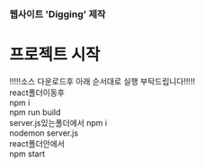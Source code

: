 ### 웹사이트 'Digging' 제작

# 프로젝트 시작

!!!!!소스 다운로드후 아래 순서대로 실행 부탁드립니다!!!!!
<br>
react폴더이동후<br>
npm i <br>
npm run build<br>
server.js있는폴더에서
npm i<br>
nodemon server.js<br>
react폴더안에서<br>
npm start
